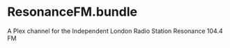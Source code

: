 ResonanceFM.bundle
==================

A Plex channel for the Independent London Radio Station Resonance 104.4 FM 
